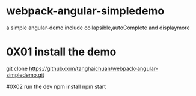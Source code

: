 # webpack-angular-simpledemo
a simple angular-demo include collapsible,autoComplete and displaymore

# 0X01 install the demo
git clone https://github.com/tanghaichuan/webpack-angular-simpledemo.git

#0X02 run the dev
npm install
npm start

